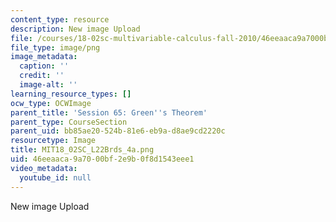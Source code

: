 ```yaml
---
content_type: resource
description: New image Upload
file: /courses/18-02sc-multivariable-calculus-fall-2010/46eeaaca9a7000bf2e9b0f8d1543eee1_MIT18_02SC_L22Brds_4a.png
file_type: image/png
image_metadata:
  caption: ''
  credit: ''
  image-alt: ''
learning_resource_types: []
ocw_type: OCWImage
parent_title: 'Session 65: Green''s Theorem'
parent_type: CourseSection
parent_uid: bb85ae20-524b-81e6-eb9a-d8ae9cd2220c
resourcetype: Image
title: MIT18_02SC_L22Brds_4a.png
uid: 46eeaaca-9a70-00bf-2e9b-0f8d1543eee1
video_metadata:
  youtube_id: null
---
```

New image Upload

